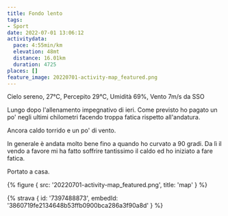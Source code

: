 ```yaml
---
title: Fondo lento
tags:
- Sport
date: 2022-07-01 13:06:12
activitydata:
  pace: 4:55min/km
  elevation: 48mt
  distance: 16.01km
  duration: 4725
places: []
feature_image: 20220701-activity-map_featured.png
---
```


Cielo sereno, 27°C, Percepito 29°C, Umidità 69%, Vento 7m/s da SSO

<!--more-->

Lungo dopo l'allenamento impegnativo di ieri. Come previsto ho pagato un po' negli ultimi chilometri facendo troppa fatica rispetto all'andatura.

Ancora caldo torrido e un po' di vento.

In generale è andata molto bene fino a quando ho curvato a 90 gradi. Da lì il vendo a favore mi ha fatto soffrire tantissimo il caldo ed ho iniziato a fare fatica.

Portato a casa.


{% figure { src: '20220701-activity-map_featured.png', title: 'map' } %}


{% strava { id: '7397488873', embedId: '3860719fe2134648b53ffb0900bca286a3f90a8d' } %}